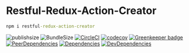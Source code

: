 # Restful-Redux-Action-Creator

```cmd
npm i restful-redux-action-creator
```

![publishsize](https://badgen.net/packagephobia/install/restful-redux-action-creator)
![BundleSize](https://badgen.net/bundlephobia/min/restful-redux-action-creator)
[![CircleCI](https://circleci.com/gh/baoduy/restful-redux-action-creator.svg?style=svg)](https://circleci.com/gh/baoduy/restful-redux-action-creator)
[![codecov](https://codecov.io/gh/baoduy/restful-redux-action-creator/branch/develop/graph/badge.svg)](https://codecov.io/gh/baoduy/restful-redux-action-creator)
[![Greenkeeper badge](https://badges.greenkeeper.io/baoduy/restful-redux-action-creator.svg)](https://greenkeeper.io/)
[![PeerDependencies](https://img.shields.io/david/peer/baoduy/restful-redux-action-creator.svg)](https://david-dm.org/baoduy/restful-redux-action-creator?type=peer)
[![Dependencies](https://img.shields.io/david/baoduy/restful-redux-action-creator.svg)](https://david-dm.org/baoduy/restful-redux-action-creator)
[![DevDependencies](https://img.shields.io/david/dev/baoduy/restful-redux-action-creator.svg)](https://david-dm.org/baoduy/restful-redux-action-creator?type=develop)
